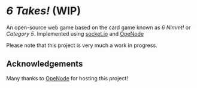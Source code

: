 # _6 Takes!_ (WIP)
An open-source web game based on the card game known as _6 Nimmt!_ or _Category 5_. Implemented using [socket.io](https://socket.io/) and [OpeNode](https://www.openode.io/)

Please note that this project is very much a work in progress.

## Acknowledgements
Many thanks to [OpeNode](www.openode.io) for hosting this project!
